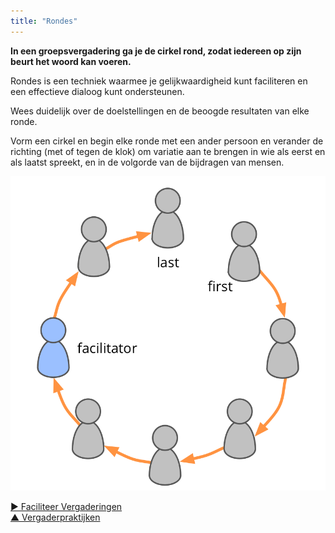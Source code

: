 ```yaml
---
title: "Rondes"
---
```



**In een groepsvergadering ga je de cirkel rond, zodat iedereen op zijn beurt het woord kan voeren.**

Rondes is een techniek waarmee je gelijkwaardigheid kunt faciliteren en een effectieve dialoog kunt ondersteunen.

Wees duidelijk over de doelstellingen en de beoogde resultaten van elke ronde.

Vorm een cirkel en begin elke ronde met een ander persoon en verander de richting (met of tegen de klok) om variatie aan te brengen in wie als eerst en als laatst spreekt, en in de volgorde van de bijdragen van mensen.

![Rondes](img/circle/rounds.png)

[&#9654; Faciliteer Vergaderingen](facilitate-meetings.html)<br/>[&#9650; Vergaderpraktijken](meeting-practices.html)

